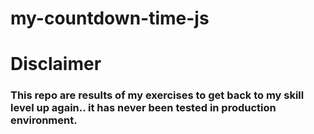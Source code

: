 # my-countdown-time-js
# Disclaimer
### This repo are results of my exercises to get back to my skill level up again.. it has never been tested in production environment.
